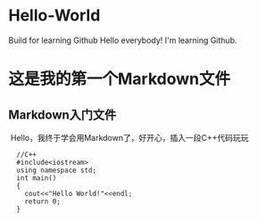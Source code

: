# Hello-World
Build for learning Github
Hello everybody! I'm learning Github.


# 这是我的第一个Markdown文件
## Markdown入门文件
  Hello，我终于学会用Markdown了，好开心，插入一段C++代码玩玩

```
  //C++
  #include<iostream>
  using namespace std;
  int main()
  {
    cout<<"Hello World!"<<endl;
    return 0;
  }
```
